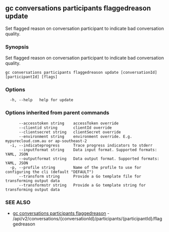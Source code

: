 ## gc conversations participants flaggedreason update

Set flagged reason on conversation participant to indicate bad conversation quality.

### Synopsis

Set flagged reason on conversation participant to indicate bad conversation quality.

```
gc conversations participants flaggedreason update [conversationId] [participantId] [flags]
```

### Options

```
  -h, --help   help for update
```

### Options inherited from parent commands

```
      --accesstoken string    accessToken override
      --clientid string       clientId override
      --clientsecret string   clientSecret override
      --environment string    environment override. E.g. mypurecloud.com.au or ap-southeast-2
  -i, --indicateprogress      Trace progress indicators to stderr
      --inputformat string    Data input format. Supported formats: YAML, JSON
      --outputformat string   Data output format. Supported formats: YAML, JSON
  -p, --profile string        Name of the profile to use for configuring the cli (default "DEFAULT")
      --transform string      Provide a Go template file for transforming output data
      --transformstr string   Provide a Go template string for transforming output data
```

### SEE ALSO

* [gc conversations participants flaggedreason](gc_conversations_participants_flaggedreason.html)	 - /api/v2/conversations/{conversationId}/participants/{participantId}/flaggedreason


